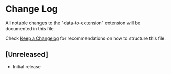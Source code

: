 # Change Log

All notable changes to the "data-to-extension" extension will be documented in this file.

Check [Keep a Changelog](http://keepachangelog.com/) for recommendations on how to structure this file.

## [Unreleased]

- Initial release